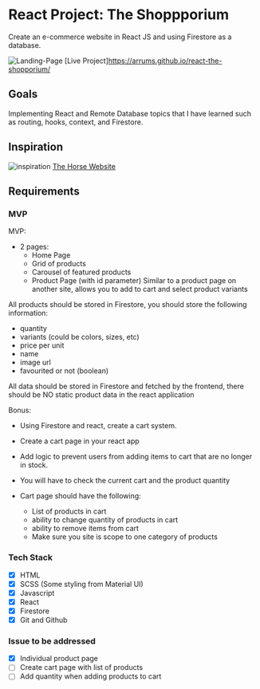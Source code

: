 # React Project: The Shoppporium

Create an e-commerce website in React JS and using Firestore as a database.

![Landing-Page](https://user-images.githubusercontent.com/100544967/164431205-bf6fe968-f697-4752-89cf-08bcd0b8a0f6.PNG)
[Live Project]https://arrums.github.io/react-the-shopporium/

## Goals

Implementing React and Remote Database topics that I have learned such as
routing, hooks, context, and Firestore.

## Inspiration

![inspiration](https://user-images.githubusercontent.com/100544967/164431600-24f4c2af-d2ed-4480-99ca-824f796fb56e.PNG)
[The Horse Website](https://www.thehorse.com.au/)

## Requirements

### MVP

MVP:

- 2 pages:
  - Home Page
  - Grid of products
  - Carousel of featured products
  - Product Page (with id parameter) Similar to a product page on another site,
    allows you to add to cart and select product variants

All products should be stored in Firestore, you should store the following
information:

- quantity
- variants (could be colors, sizes, etc)
- price per unit
- name
- image url
- favourited or not (boolean)

All data should be stored in Firestore and fetched by the frontend, there should
be NO static product data in the react application

Bonus:

- Using Firestore and react, create a cart system.
- Create a cart page in your react app
- Add logic to prevent users from adding items to cart that are no longer in
  stock.
- You will have to check the current cart and the product quantity
- Cart page should have the following:

  - List of products in cart
  - ability to change quantity of products in cart
  - ability to remove items from cart
  - Make sure you site is scope to one category of products

### Tech Stack

- [x] HTML
- [x] SCSS (Some styling from Material UI)
- [x] Javascript
- [x] React
- [x] Firestore
- [x] Git and Github

### Issue to be addressed

- [x] Individual product page
- [ ] Create cart page with list of products
- [ ] Add quantity when adding products to cart
